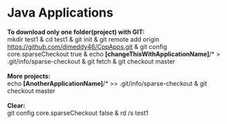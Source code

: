 # Java Applications
<b>To download only one folder(project) with GIT:</b><br>
mkdir test1 & cd test1 & git init & git remote add origin https://github.com/dimeddy46/CppApps.git & git config core.sparseCheckout true & echo <b>[changeThisWithApplicationName]</b>/* > .git/info/sparse-checkout & git fetch & git checkout master
<br><br>
<b>More projects:</b><br>
echo <b>[AnotherApplicationName]</b>/* >> .git/info/sparse-checkout & git checkout master<br><br>
<b>Clear:</b><br> git config core.sparseCheckout false & rd /s test1
